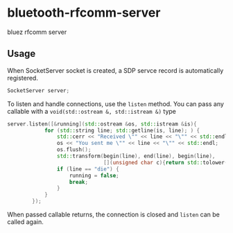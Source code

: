 # bluetooth-rfcomm-server
bluez rfcomm server

## Usage

When SocketServer socket is created, a SDP servce record is automatically registered.

```c++
SocketServer server;
```

To listen and handle connections, use the ```listen``` method.
You can pass any callable with a ```void(std::ostream &, std::istream &)``` type

```c++
server.listen([&running](std::ostream &os, std::istream &is){
            for (std::string line; std::getline(is, line); ) {
                std::cerr << "Received \"" << line << "\"" << std::endl;
                os << "You sent me \"" << line << "\"" << std::endl;
                os.flush();
                std::transform(begin(line), end(line), begin(line),
                               [](unsigned char c){return std::tolower(c);});
                if (line == "die") {
                    running = false;
                    break;
                }
            }
        });
```

When passed callable returns, the connection is closed and ```listen``` can be called again.
